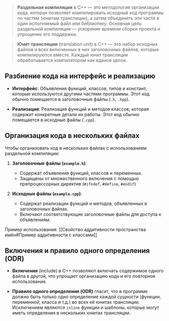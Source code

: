 >**Раздельная компиляция** в C++ — это методология организации кода, которая позволяет компилировать исходный код программы по частям (юнитам трансляции), а затем объединять эти части в один исполняемый файл или библиотеку. Основная цель раздельной компиляции — ускорение времени сборки проекта и упрощение его поддержки.

>**Юнит трансляции** (translation unit) в C++ — это набор исходных файлов и всех включенных в них заголовочных файлов, которые компилируются вместе. Каждый юнит трансляции обрабатывается компилятором как единое целое.

## Разбиение кода на интерфейс и реализацию

- **Интерфейс**: Объявления функций, классов, типов и констант, которые используются другими частями программы. Этот код обычно помещается в заголовочные файлы (`.h`, `.hpp`).

- **Реализация**: Реализация функций и методов классов, которая содержит конкретные детали их работы. Этот код обычно помещается в исходные файлы (`.cpp`).

## Организация кода в нескольких файлах

Чтобы организовать код в нескольких файлах с использованием раздельной компиляции:

1. **Заголовочные файлы (`example.h`)**:
   - Содержат объявления функций, классов и переменных.
   - Защищены от множественного включения с помощью препроцессорных директив (`#ifndef`, `#define`, `#endif`)
   
1. **Исходные файлы (`example.cpp`)**:
   - Содержат реализации функций и методов, объявленных в заголовочных файлах.
   - Включают соответствующие заголовочные файлы для доступа к объявлениям.

Пример использования: [[Свойство аддитивности пространства имён#Пример аддитивности с классами]]

## Включения и правило одного определения (ODR)

- **Включения** (include) в C++ позволяют включать содержимое одного файла в другой, что упрощает организацию кода и его повторное использование.
  
- **Правило одного определения (ODR)** гласит, что в программе должно быть только одно определение каждой сущности (функции, переменной, класса и т.д.) во всех её юнитах трансляции. Исключением являются `inline` функции и шаблоны, которые могут иметь определения в нескольких юнитах трансляции.
